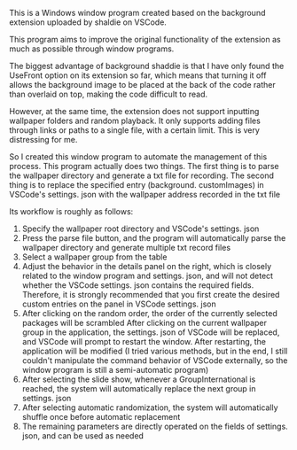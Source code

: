 This is a Windows window program created based on the background extension uploaded by shaldie on VSCode.

This program aims to improve the original functionality of the extension as much as possible through window programs.

The biggest advantage of background shaddie is that I have only found the UseFront option on its extension so far, which means that turning it off allows the background image to be placed at the back of the code rather than overlaid on top, making the code difficult to read.

However, at the same time, the extension does not support inputting wallpaper folders and random playback. It only supports adding files through links or paths to a single file, with a certain limit. This is very distressing for me.

So I created this window program to automate the management of this process. This program actually does two things. The first thing is to parse the wallpaper directory and generate a txt file for recording. The second thing is to replace the specified entry (background. customImages) in VSCode's settings. json with the wallpaper address recorded in the txt file

Its workflow is roughly as follows:

1. Specify the wallpaper root directory and VSCode's settings. json
2. Press the parse file button, and the program will automatically parse the wallpaper directory and generate multiple txt record files
3. Select a wallpaper group from the table
4. Adjust the behavior in the details panel on the right, which is closely related to the window program and settings. json, and will not detect whether the VSCode settings. json contains the required fields. Therefore, it is strongly recommended that you first create the desired custom entries on the panel in VSCode settings. json
5. After clicking on the random order, the order of the currently selected packages will be scrambled
After clicking on the current wallpaper group in the application, the settings. json of VSCode will be replaced, and VSCode will prompt to restart the window. After restarting, the application will be modified (I tried various methods, but in the end, I still couldn't manipulate the command behavior of VSCode externally, so the window program is still a semi-automatic program)
7. After selecting the slide show, whenever a GroupInternational is reached, the system will automatically replace the next group in settings. json
8. After selecting automatic randomization, the system will automatically shuffle once before automatic replacement
9. The remaining parameters are directly operated on the fields of settings. json, and can be used as needed





